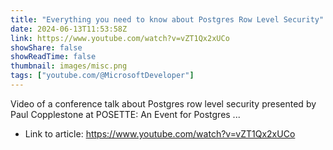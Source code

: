 ```yaml
---
title: "Everything you need to know about Postgres Row Level Security"
date: 2024-06-13T11:53:58Z
link: https://www.youtube.com/watch?v=vZT1Qx2xUCo
showShare: false
showReadTime: false
thumbnail: images/misc.png
tags: ["youtube.com/@MicrosoftDeveloper"]
---
```

Video of a conference talk about Postgres row level security presented by Paul Copplestone at POSETTE: An Event for Postgres ...

- Link to article: https://www.youtube.com/watch?v=vZT1Qx2xUCo